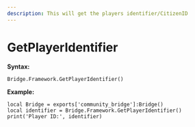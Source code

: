 ```yaml
---
description: This will get the players identifier/CitizenID
---
```


# GetPlayerIdentifier

**Syntax:**

```
Bridge.Framework.GetPlayerIdentifier()
```

**Example:**

```
local Bridge = exports['community_bridge']:Bridge()
local identifier = Bridge.Framework.GetPlayerIdentifier()
print('Player ID:', identifier)
```
